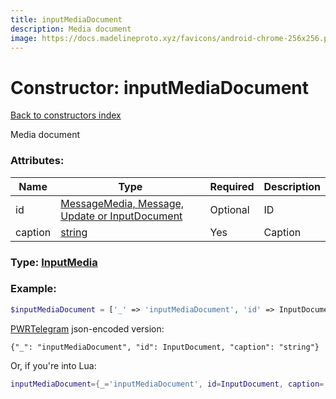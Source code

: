 ```yaml
---
title: inputMediaDocument
description: Media document
image: https://docs.madelineproto.xyz/favicons/android-chrome-256x256.png
---
```

# Constructor: inputMediaDocument  
[Back to constructors index](index.md)



Media document

### Attributes:

| Name     |    Type       | Required | Description |
|----------|---------------|----------|-------------|
|id|[MessageMedia, Message, Update or InputDocument](../types/InputDocument.md) | Optional|ID|
|caption|[string](../types/string.md) | Yes|Caption|



### Type: [InputMedia](../types/InputMedia.md)


### Example:

```php
$inputMediaDocument = ['_' => 'inputMediaDocument', 'id' => InputDocument, 'caption' => 'string'];
```  

[PWRTelegram](https://pwrtelegram.xyz) json-encoded version:

```
{"_": "inputMediaDocument", "id": InputDocument, "caption": "string"}
```


Or, if you're into Lua:

```lua
inputMediaDocument={_='inputMediaDocument', id=InputDocument, caption='string'}

```


